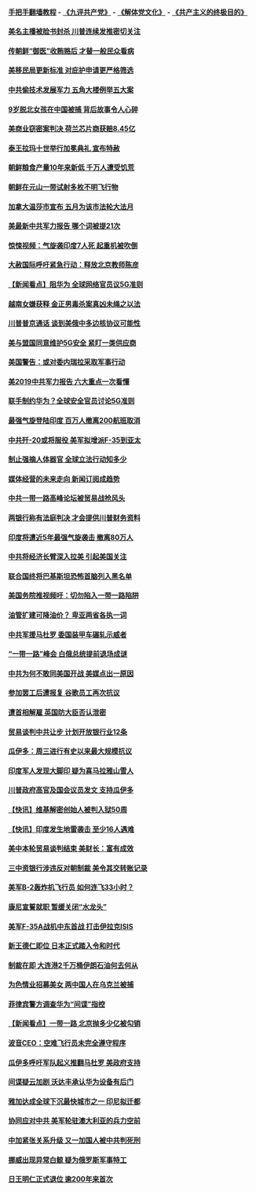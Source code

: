 #### [手把手翻墙教程](https://github.com/gfw-breaker/guides/wiki) -  [《九评共产党》](https://github.com/gfw-breaker/9ping.md?t=05051237) - [《解体党文化》](https://github.com/gfw-breaker/jtdwh.md?t=05051237) - [《共产主义的终极目的》](https://github.com/gfw-breaker/gczydzjmd.md?t=05051237)

#### [美名主播被脸书封杀 川普连续发推密切关注](../pages/nsc418/n11232200.md?t=05051237) 

#### [传朝鲜“御医”收贿赂后 才替一般民众看病](../pages/nsc418/n11235009.md?t=05051237) 

#### [美移民局更新标准 对庇护申请更严格筛选](../pages/nsc418/n11234375.md?t=05051237) 

#### [中共偷技术发展军力 五角大楼例举五大案](../pages/nsc418/n11232655.md?t=05051237) 

#### [9岁脱北女孩在中国被捕 背后故事令人心碎](../pages/nsc418/n11234217.md?t=05051237) 

#### [美商业窃密案判决 荷兰芯片商获赔8.45亿](../pages/nsc418/n11234200.md?t=05051237) 

#### [泰王拉玛十世举行加冕典礼 宣布特赦](../pages/nsc418/n11233993.md?t=05051237) 

#### [朝鲜粮食产量10年来新低 千万人遭受饥荒](../pages/nsc418/n11231831.md?t=05051237) 

#### [朝鲜在元山一带试射多枚不明飞行物](../pages/nsc418/n11233032.md?t=05051237) 

#### [加拿大温莎市宣布 五月为该市法轮大法月](../pages/nsc418/n11232919.md?t=05051237) 

#### [美最新中共军力报告 哪个词被提21次](../pages/nsc418/n11232614.md?t=05051237) 

#### [惊悚视频：气旋袭印度7人死 起重机被吹倒](../pages/nsc418/n11232791.md?t=05051237) 

#### [大赦国际呼吁紧急行动：释放北京教师陈彦](../pages/nsc418/n11232631.md?t=05051237) 

#### [【新闻看点】阻华为 全球网络官员议5G准则](../pages/nsc418/n11232399.md?t=05051237) 

#### [越南女嫌获释 金正男毒杀案真凶未绳之以法](../pages/nsc418/n11232663.md?t=05051237) 

#### [川普普京通话 谈到美俄中多边核协议可能性](../pages/nsc418/n11232521.md?t=05051237) 

#### [美与盟国同意维护5G安全 紧盯一类供应商](../pages/nsc418/n11232305.md?t=05051237) 

#### [美国警告：或对委内瑞拉采取军事行动](../pages/nsc418/n11231759.md?t=05051237) 

#### [美2019中共军力报告 六大重点一次看懂](../pages/nsc418/n11231924.md?t=05051237) 

#### [联手制约华为？全球安全官员讨论5G准则](../pages/nsc418/n11231723.md?t=05051237) 

#### [最强气旋登陆印度 百万人撤离200航班取消](../pages/nsc418/n11231446.md?t=05051237) 

#### [中共歼-20或将服役 美军拟增派F-35到亚太](../pages/nsc418/n11231286.md?t=05051237) 

#### [制止强摘人体器官 全球立法行动知多少](../pages/nsc418/n11229916.md?t=05051237) 

#### [媒体经营的未来走向 新闻订阅成趋势](../pages/nsc418/n11227859.md?t=05051237) 

#### [中共一带一路高峰论坛被贸易战抢风头](../pages/nsc418/n11229789.md?t=05051237) 

#### [两银行称有法庭判决 才会提供川普财务资料](../pages/nsc418/n11229714.md?t=05051237) 

#### [印度将遭近5年最强气旋袭击 撤离80万人](../pages/nsc418/n11229178.md?t=05051237) 

#### [中共将经济长臂深入拉美 引起美国关注](../pages/nsc418/n11229044.md?t=05051237) 

#### [联合国终将巴基斯坦恐怖首脑列入黑名单](../pages/nsc418/n11228791.md?t=05051237) 

#### [美国务院推视频吁：切勿陷入一带一路陷阱](../pages/nsc418/n11228840.md?t=05051237) 

#### [油管扩建可降油价？ 卑亚两省各执一词](../pages/nsc418/n11228357.md?t=05051237) 

#### [中共军援马杜罗 委国装甲车碾轧示威者](../pages/nsc418/n11227679.md?t=05051237) 

#### [“一带一路”峰会 白俄总统提前退场成谜](../pages/nsc418/n11208197.md?t=05051237) 

#### [中共为何不敢同美国开战 美媒点出一原因](../pages/nsc418/n11227472.md?t=05051237) 

#### [参加罢工后遭报复 谷歌员工再次抗议](../pages/nsc418/n11227242.md?t=05051237) 

#### [遭首相解雇 英国防大臣否认泄密](../pages/nsc418/n11227379.md?t=05051237) 

#### [贸易谈判中共让步 计划开放银行业12条](../pages/nsc418/n11227053.md?t=05051237) 

#### [瓜伊多：周三进行有史以来最大规模抗议](../pages/nsc418/n11227119.md?t=05051237) 

#### [印度军人发现大脚印 疑为喜马拉雅山雪人](../pages/nsc418/n11226904.md?t=05051237) 

#### [川普政府高官及国会议员发文 支持瓜伊多](../pages/nsc418/n11226605.md?t=05051237) 

#### [【快讯】维基解密创始人被判入狱50周](../pages/nsc418/n11226601.md?t=05051237) 

#### [【快讯】印度发生地雷袭击 至少16人遇难](../pages/nsc418/n11226583.md?t=05051237) 

#### [美中本轮贸易谈判结束 美财长：富有成效](../pages/nsc418/n11226466.md?t=05051237) 

#### [三中资银行涉违反对朝制裁 美令其交转账记录](../pages/nsc418/n11226285.md?t=05051237) 

#### [美军B-2轰炸机飞行员 如何连飞33小时？](../pages/nsc418/n11226241.md?t=05051237) 

#### [康尼宣誓就职 暂缓关闭“水龙头”](../pages/nsc418/n11226024.md?t=05051237) 

#### [美军F-35A战机中东首战 打击伊拉克ISIS](../pages/nsc418/n11225663.md?t=05051237) 

#### [新王德仁即位 日本正式踏入令和时代](../pages/nsc418/n11225925.md?t=05051237) 

#### [制裁在即 大连港2千万桶伊朗石油何去何从](../pages/nsc418/n11225276.md?t=05051237) 

#### [为色情业招募美女 两中国人在乌克兰被捕](../pages/nsc418/n11225138.md?t=05051237) 

#### [菲律宾警方调查华为“间谍”指控](../pages/nsc418/n11225052.md?t=05051237) 

#### [【新闻看点】一带一路 北京抛多少亿被勾销](../pages/nsc418/n11224834.md?t=05051237) 

#### [波音CEO：空难飞行员未完全遵守程序](../pages/nsc418/n11224825.md?t=05051237) 

#### [瓜伊多呼吁军队起义推翻马杜罗 美政府支持](../pages/nsc418/n11224901.md?t=05051237) 

#### [间谍疑云加剧 沃达丰承认华为设备有后门](../pages/nsc418/n11224659.md?t=05051237) 

#### [雅加达成全球下沉最快城市之一 印尼拟迁都](../pages/nsc418/n11224133.md?t=05051237) 

#### [协同应对中共 美军轮驻澳大利亚的兵力空前](../pages/nsc418/n11224434.md?t=05051237) 

#### [中加紧张关系升级 又一加国人被中共判死刑](../pages/nsc418/n11224222.md?t=05051237) 

#### [挪威出现异常白鲸 疑为俄罗斯军事特工](../pages/nsc418/n11224062.md?t=05051237) 

#### [日王明仁正式退位 逾200年来首次](../pages/nsc418/n11223899.md?t=05051237) 

